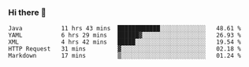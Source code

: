 ### Hi there 👋

<!--
**urzz/urzz** is a ✨ _special_ ✨ repository because its `README.md` (this file) appears on your GitHub profile.

Here are some ideas to get you started:

- 🔭 I’m currently working on ...
- 🌱 I’m currently learning ...
- 👯 I’m looking to collaborate on ...
- 🤔 I’m looking for help with ...
- 💬 Ask me about ...
- 📫 How to reach me: ...
- 😄 Pronouns: ...
- ⚡ Fun fact: ...
-->

<!--START_SECTION:waka-->
```text
Java           11 hrs 43 mins  ████████████░░░░░░░░░░░░░   48.61 % 
YAML           6 hrs 29 mins   ██████▓░░░░░░░░░░░░░░░░░░   26.93 % 
XML            4 hrs 42 mins   █████░░░░░░░░░░░░░░░░░░░░   19.54 % 
HTTP Request   31 mins         ▓░░░░░░░░░░░░░░░░░░░░░░░░   02.18 % 
Markdown       17 mins         ▒░░░░░░░░░░░░░░░░░░░░░░░░   01.24 % 
```
<!--END_SECTION:waka-->
